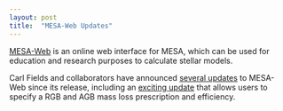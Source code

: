 ```yaml
---
layout: post
title:  "MESA-Web Updates"
---
```


[MESA-Web][mesa-web] is an online web interface for MESA, which can be
used for education and research purposes to calculate stellar models.

[mesa-web]:http://mesa-web.asu.edu

Carl Fields and collaborators have announced
[several updates][jul-post] to MESA-Web since its release, including
an [exciting update][sep-post] that allows users to specify a RGB and
AGB mass loss prescription and efficiency.

[jul-post]:http://sourceforge.net/p/mesa/mailman/message/34287767/
[sep-post]:http://sourceforge.net/p/mesa/mailman/message/34439547/


